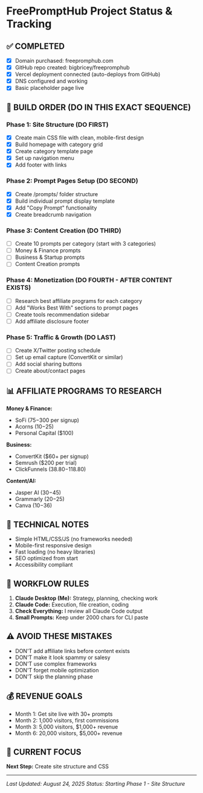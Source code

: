 # FreePromptHub Project Status & Tracking

## ✅ COMPLETED
- [x] Domain purchased: freepromphub.com
- [x] GitHub repo created: bigbricey/freepromphub
- [x] Vercel deployment connected (auto-deploys from GitHub)
- [x] DNS configured and working
- [x] Basic placeholder page live

## 🚀 BUILD ORDER (DO IN THIS EXACT SEQUENCE)

### Phase 1: Site Structure (DO FIRST)
- [x] Create main CSS file with clean, mobile-first design
- [x] Build homepage with category grid
- [x] Create category template page
- [x] Set up navigation menu
- [x] Add footer with links

### Phase 2: Prompt Pages Setup (DO SECOND)
- [x] Create /prompts/ folder structure
- [x] Build individual prompt display template
- [x] Add "Copy Prompt" functionality
- [x] Create breadcrumb navigation

### Phase 3: Content Creation (DO THIRD)
- [ ] Create 10 prompts per category (start with 3 categories)
- [ ] Money & Finance prompts
- [ ] Business & Startup prompts
- [ ] Content Creation prompts

### Phase 4: Monetization (DO FOURTH - AFTER CONTENT EXISTS)
- [ ] Research best affiliate programs for each category
- [ ] Add "Works Best With" sections to prompt pages
- [ ] Create tools recommendation sidebar
- [ ] Add affiliate disclosure footer

### Phase 5: Traffic & Growth (DO LAST)
- [ ] Create X/Twitter posting schedule
- [ ] Set up email capture (ConvertKit or similar)
- [ ] Add social sharing buttons
- [ ] Create about/contact pages

## 📊 AFFILIATE PROGRAMS TO RESEARCH
**Money & Finance:**
- SoFi ($75-$300 per signup)
- Acorns ($10-$25)
- Personal Capital ($100)

**Business:**
- ConvertKit ($60+ per signup)
- Semrush ($200 per trial)
- ClickFunnels ($38.80-$118.80)

**Content/AI:**
- Jasper AI ($30-$45)
- Grammarly ($20-$25)
- Canva ($10-$36)

## 🔧 TECHNICAL NOTES
- Simple HTML/CSS/JS (no frameworks needed)
- Mobile-first responsive design
- Fast loading (no heavy libraries)
- SEO optimized from start
- Accessibility compliant

## 📝 WORKFLOW RULES
1. **Claude Desktop (Me):** Strategy, planning, checking work
2. **Claude Code:** Execution, file creation, coding
3. **Check Everything:** I review all Claude Code output
4. **Small Prompts:** Keep under 2000 chars for CLI paste

## ⚠️ AVOID THESE MISTAKES
- DON'T add affiliate links before content exists
- DON'T make it look spammy or salesy
- DON'T use complex frameworks
- DON'T forget mobile optimization
- DON'T skip the planning phase

## 💰 REVENUE GOALS
- Month 1: Get site live with 30+ prompts
- Month 2: 1,000 visitors, first commissions
- Month 3: 5,000 visitors, $1,000+ revenue
- Month 6: 20,000 visitors, $5,000+ revenue

## 🎯 CURRENT FOCUS
**Next Step:** Create site structure and CSS

---
*Last Updated: August 24, 2025*
*Status: Starting Phase 1 - Site Structure*